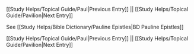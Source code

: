 [[Study Helps/Topical Guide/Paul|Previous Entry]]  ||  [[Study Helps/Topical Guide/Pavilion|Next Entry]]

 See [[Study Helps/Bible Dictionary/Pauline Epistles|BD Pauline Epistles]]

[[Study Helps/Topical Guide/Paul|Previous Entry]]  ||  [[Study Helps/Topical Guide/Pavilion|Next Entry]]